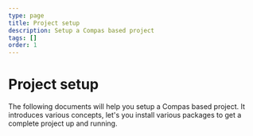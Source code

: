 ```yaml
---
type: page
title: Project setup
description: Setup a Compas based project
tags: []
order: 1
---
```


# Project setup

The following documents will help you setup a Compas based project. It
introduces various concepts, let's you install various packages to get a
complete project up and running.
